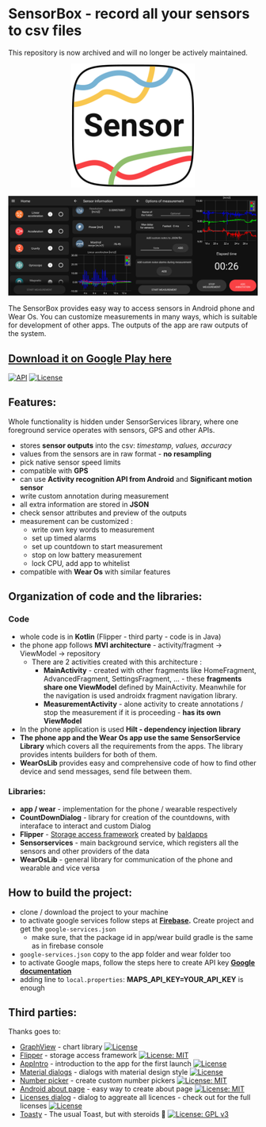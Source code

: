 # SensorBox - record all your sensors to csv files

This repository is now archived and will no longer be actively maintained.

<p align="center">
<img src="https://github.com/Creative-Motion-Apps/SensorBox/blob/master/AppImages/icon.png" width="250">
</p>

<p align="center">
<img src="https://github.com/Creative-Motion-Apps/SensorBox/blob/master/AppImages/sensorbox_preview.png" width="1000">
</p>

The SensorBox provides easy way to access sensors in Android phone and Wear Os. You can customize measurements in many ways, which is suitable for development of other apps. The outputs of the app are raw outputs of the system.

## [Download it on Google Play here](https://play.google.com/store/apps/details?id=motionapps.sensorbox&hl=en_CA)
[![API](https://img.shields.io/badge/API-24%2B-brightgreen.svg?style=flat)](https://android-arsenal.com/api?level=24)
[![License](https://img.shields.io/badge/License-Apache%202.0-blue.svg)](https://opensource.org/licenses/Apache-2.0)

## Features:

Whole functionality is hidden under SensorServices library, where one foreground service operates with sensors, GPS and other APIs.

* stores **sensor outputs** into the csv: *timestamp, values, accuracy*
* values from the sensors are in raw format - **no resampling**
* pick native sensor speed limits
* compatible with **GPS**
* can use **Activity recognition API from Android** and **Significant motion sensor**
* write custom annotation during measurement
* all extra information are stored in **JSON**
* check sensor attributes and preview of the outputs
* measurement can be customized :
  *  write own key words to measurement 
  *  set up timed alarms
  *  set up countdown to start measurement
  *  stop on low battery measurement
  *  lock CPU, add app to whitelist
* compatible with **Wear Os** with similar features

## Organization of code and the libraries:

### Code
* whole code is in **Kotlin** (Flipper - third party - code is in Java)
* the phone app follows **MVI architecture** - activity/fragment -> ViewModel -> repository
  * There are 2 activities created with this architecture :
    * **MainActivity** - created with other fragments like HomeFragment, AdvancedFragment, SettingsFragment, ...  - these **fragments share one ViewModel** defined by MainActivity. Meanwhile for the navigation is used androidx fragment navigation library.
    * **MeasurementActivity** - alone activity to create annotations / stop the measurement if it is proceeding - **has its own ViewModel**
* In the phone application is used **Hilt - dependency injection library** 
* **The phone app and the Wear Os app use the same SensorService Library** which covers all the requirements from the apps. The library provides intents builders for both of them. 
* **WearOsLib** provides easy and comprehensive code of how to find other device and send messages, send file between them. 


### Libraries:

* **app / wear** - implementation for the phone / wearable respectively 
* **CountDownDialog** - library for creation of the countdowns, with interaface to interact and custom Dialog
* **Flipper** - [Storage access framework](https://github.com/baldapps/Flipper) created by [baldapps](https://github.com/baldapps)
* **Sensorservices** - main background service, which registers all the sensors and other providers of the data
* **WearOsLib** - general library for communication of the phone and wearable and vice versa

## How to build the project:

* clone / download the project to your machine
* to activate google services follow steps at **[Firebase](https://console.firebase.google.com/u/0/).** Create project and get the `google-services.json`
  * make sure, that the package id in app/wear build gradle is the same as in firebase console
* `google-services.json` copy to the app folder and wear folder too
* to activate Google maps, follow the steps here to create API key **[Google documentation](https://developers.google.com/maps/documentation/android-sdk/get-api-key#console)**
* adding line to `local.properties`: **MAPS_API_KEY=YOUR_API_KEY** is enough


## Third parties:

Thanks goes to:

* [GraphView](https://github.com/jjoe64/GraphView) - chart library 
[![License](https://img.shields.io/badge/License-Apache%202.0-blue.svg)](https://opensource.org/licenses/Apache-2.0)
* [Flipper](https://github.com/baldapps/Flipper) - storage access framework
[![License: MIT](https://img.shields.io/badge/License-MIT-yellow.svg)](https://opensource.org/licenses/MIT)
* [AppIntro](https://github.com/AppIntro/AppIntro) - introduction to the app for the first launch
[![License](https://img.shields.io/badge/License-Apache%202.0-blue.svg)](https://opensource.org/licenses/Apache-2.0)
* [Material dialogs](https://github.com/afollestad/material-dialogs) - dialogs with material design style
[![License](https://img.shields.io/badge/License-Apache%202.0-blue.svg)](https://opensource.org/licenses/Apache-2.0)
* [Number picker](https://github.com/ShawnLin013/NumberPicker) - create custom number pickers
[![License: MIT](https://img.shields.io/badge/License-MIT-yellow.svg)](https://opensource.org/licenses/MIT)
* [Android about page](https://github.com/medyo/android-about-page) - easy way to create about page
[![License: MIT](https://img.shields.io/badge/License-MIT-yellow.svg)](https://opensource.org/licenses/MIT)
* [Licenses dialog](https://github.com/PSDev/LicensesDialog) - dialog to aggreate all licences - check out for the full licenses
[![License](https://img.shields.io/badge/License-Apache%202.0-blue.svg)](https://opensource.org/licenses/Apache-2.0)
* [Toasty](https://github.com/GrenderG/Toasty) - The usual Toast, but with steroids 💪 
[![License: GPL v3](https://img.shields.io/badge/License-GPLv3-blue.svg)](https://www.gnu.org/licenses/gpl-3.0)
